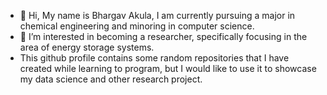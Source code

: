 - 👋 Hi, My name is Bhargav Akula, I am currently pursuing a major in chemical engineering and minoring in computer science.
- 👀 I’m interested in becoming a researcher, specifically focusing in the area of energy storage systems.
- This github profile contains some random repositories that I have created while learning to program, but I would like to use it to showcase my data science and other research project.

<!---
bhargavakula01/bhargavakula01 is a ✨ special ✨ repository because its `README.md` (this file) appears on your GitHub profile.
You can click the Preview link to take a look at your changes.
--->
